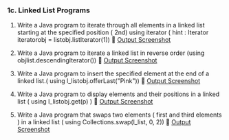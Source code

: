 ### 1c. Linked List Programs

1. Write a Java program to iterate through all elements in a linked list starting at the specified position ( 2nd) using iterator ( hint : Iterator iteratorobj = listobj.listIterator(1))
   🔗 [Output Screenshot](https://github.com/shodhanshetty12/Advanced-Java-Assignment-1/blob/main/1cLinkedlistOperations/Output/p1.png)

2. Write a Java program to iterate a linked list in reverse order (using objlist.descendingIterator())
   🔗 [Output Screenshot](https://github.com/shodhanshetty12/Advanced-Java-Assignment-1/blob/main/1cLinkedlistOperations/Output/p2.png)

3. Write a Java program to insert the specified element at the end of a linked list.( using l\_listobj.offerLast("Pink"))
   🔗 [Output Screenshot](https://github.com/shodhanshetty12/Advanced-Java-Assignment-1/blob/main/1cLinkedlistOperations/Output/p3.png)

4. Write a Java program to display elements and their positions in a linked list ( using l\_listobj.get(p) )
   🔗 [Output Screenshot](https://github.com/shodhanshetty12/Advanced-Java-Assignment-1/blob/main/1cLinkedlistOperations/Output/p4.png)

5. Write a Java program that swaps two elements ( first and third elements ) in a linked list  ( using Collections.swap(l\_list, 0, 2))
   🔗 [Output Screenshot](https://github.com/shodhanshetty12/Advanced-Java-Assignment-1/blob/main/1cLinkedlistOperations/Output/p5.png)
